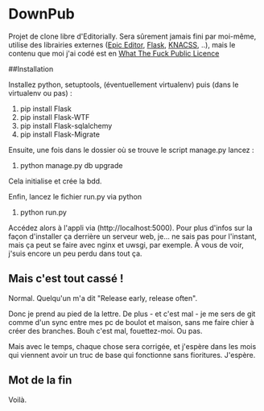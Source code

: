 DownPub
===========

Projet de clone libre d'Editorially. Sera sûrement jamais fini par moi-même, utilise des librairies externes ([Epic Editor](http://www.epiceditor.com), [Flask](http://flask.pocoo.org/), [KNACSS](http://www.knacss.com), ..), mais le contenu que moi j'ai codé est en [What The Fuck Public Licence](http://www.wtfpl.net/about/)

##Installation

Installez python, setuptools, (éventuellement virtualenv) puis (dans le virtualenv ou pas) :

1. pip install Flask
2. pip install Flask-WTF
3. pip install Flask-sqlalchemy
3. pip install Flask-Migrate

Ensuite, une fois dans le dossier où se trouve le script manage.py lancez :

1. python manage.py db upgrade

Cela initialise et crée la bdd.

Enfin, lancez le fichier run.py via python

1. python run.py

Accédez alors à l'appli via (http://localhost:5000). Pour plus d'infos sur la façon d'installer ça derrière un serveur web, je... ne sais pas pour l'instant, mais ça peut se faire avec nginx et uwsgi, par exemple. À vous de voir, j'suis encore un peu perdu dans tout ça.

## Mais c'est tout cassé !

Normal. Quelqu'un m'a dit "Release early, release often".

Donc je prend au pied de la lettre. De plus - et c'est mal - je me sers de git comme d'un sync entre mes pc de boulot et maison, sans me faire chier à créer des branches. Bouh c'est mal, fouettez-moi. Ou pas.

Mais avec le temps, chaque chose sera corrigée, et j'espère dans les mois qui viennent avoir un truc de base qui fonctionne sans fioritures. J'espère.

## Mot de la fin

Voilà.